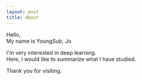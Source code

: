 ```yaml
---
layout: post
title: About
---
```


Hello,  
My name is YoungSub, Jo  

I'm very interested in deep learning.  
Here, I would like to summarize what I have studied.  

Thank you for visiting.